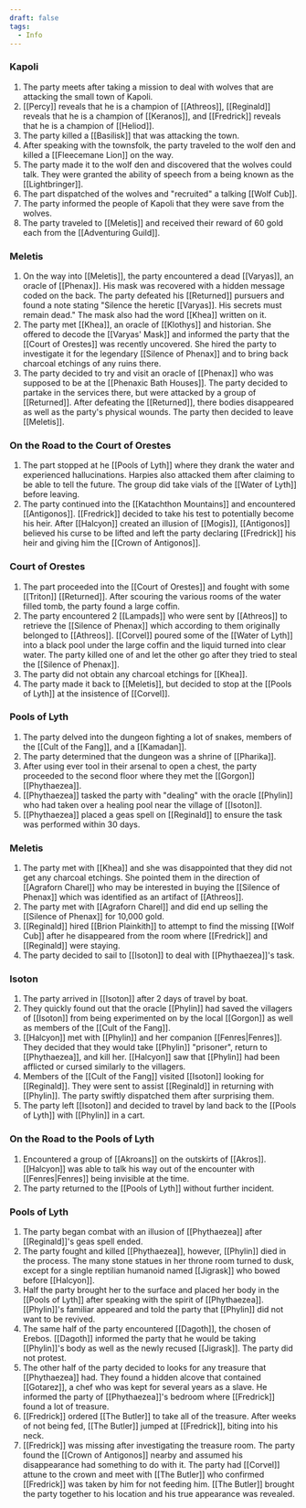 ```yaml
---
draft: false
tags:
  - Info
---
```

### Kapoli

1. The party meets after taking a mission to deal with wolves that are attacking the small town of Kapoli.
2. [[Percy]] reveals that he is a champion of [[Athreos]], [[Reginald]] reveals that he is a champion of [[Keranos]], and [[Fredrick]] reveals that he is a champion of [[Heliod]]. 
3. The party killed a [[Basilisk]] that was attacking the town. 
4. After speaking with the townsfolk, the party traveled to the wolf den and killed a [[Fleecemane Lion]] on the way.
5. The party made it to the wolf den and discovered that the wolves could talk. They were granted the ability of speech from a being known as the [[Lightbringer]]. 
6. The part dispatched of the wolves and "recruited" a talking [[Wolf Cub]]. 
7. The party informed the people of Kapoli that they were save from the wolves.
8. The party traveled to [[Meletis]] and received their reward of 60 gold each from the [[Adventuring Guild]].

### Meletis

1. On the way into [[Meletis]], the party encountered a dead [[Varyas]], an oracle of [[Phenax]]. His mask was recovered with a hidden message coded on the back. The party defeated his [[Returned]] pursuers and found a note stating "Silence the heretic [[Varyas]]. His secrets must remain dead." The mask also had the word [[Khea]] written on it.
2. The party met [[Khea]], an oracle of [[Klothys]] and historian. She offered to decode the [[Varyas' Mask]] and informed the party that the [[Court of Orestes]] was recently uncovered. She hired the party to investigate it for the legendary [[Silence of Phenax]] and to bring back charcoal etchings of any ruins there.
3. The party decided to try and visit an oracle of [[Phenax]] who was supposed to be at the [[Phenaxic Bath Houses]]. The party decided to partake in the services there, but were attacked by a group of [[Returned]]. After defeating the [[Returned]], there bodies disappeared as well as the party's physical wounds. The party then decided to leave [[Meletis]]. 

### On the Road to the Court of Orestes

1. The part stopped at he [[Pools of Lyth]] where they drank the water and experienced hallucinations. Harpies also attacked them after claiming to be able to tell the future. The group did take vials of the [[Water of Lyth]] before leaving. 
3. The party continued into the [[Katachthon Mountains]] and encountered [[Antigonos]]. [[Fredrick]] decided to take his test to potentially become his heir. After [[Halcyon]] created an illusion of [[Mogis]], [[Antigonos]] believed his curse to be lifted and left the party declaring [[Fredrick]] his heir and giving him the [[Crown of Antigonos]]. 

### Court of Orestes

1. The part proceeded into the [[Court of Orestes]] and fought with some [[Triton]] [[Returned]]. After scouring the various rooms of the water filled tomb, the party found a large coffin.
2. The party encountered 2 [[Lampads]] who were sent by [[Athreos]] to retrieve the [[Silence of Phenax]] which according to them originally belonged to [[Athreos]]. [[Corvel]] poured some of the [[Water of Lyth]] into a black pool under the large coffin and the liquid turned into clear water. The party killed one of and let the other go after they tried to steal the [[Silence of Phenax]]. 
3. The party did not obtain any charcoal etchings for [[Khea]]. 
4. The party made it back to [[Meletis]], but decided to stop at the [[Pools of Lyth]] at the insistence of [[Corvel]]. 

### Pools of Lyth

1. The party delved into the dungeon fighting a lot of snakes, members of the [[Cult of the Fang]], and a [[Kamadan]]. 
2. The party determined that the dungeon was a shrine of [[Pharika]]. 
3. After using ever tool in their arsenal to open a chest, the party proceeded to the second floor where they met the [[Gorgon]] [[Phythaezea]]. 
4. [[Phythaezea]] tasked the party with "dealing" with the oracle [[Phylin]] who had taken over a healing pool near the village of [[Isoton]]. 
5. [[Phythaezea]] placed a geas spell on [[Reginald]] to ensure the task was performed within 30 days. 

### Meletis

1. The party met with [[Khea]] and she was disappointed that they did not get any charcoal etchings. She pointed them in the direction of [[Agraforn Charel]] who may be interested in buying the [[Silence of Phenax]] which was identified as an artifact of [[Athreos]].
2. The party met with [[Agraforn Charel]] and did end up selling the [[Silence of Phenax]] for 10,000 gold. 
3. [[Reginald]] hired [[Brion Plainkith]] to attempt to find the missing [[Wolf Cub]] after he disappeared from the room where [[Fredrick]] and [[Reginald]] were staying. 
4. The party decided to sail to [[Isoton]] to deal with [[Phythaezea]]'s task.

### Isoton

1. The party arrived in [[Isoton]] after 2 days of travel by boat. 
2. They quickly found out that the oracle [[Phylin]] had saved the villagers of [[Isoton]] from being experimented on by the local [[Gorgon]] as well as members of the [[Cult of the Fang]]. 
3. [[Halcyon]] met with [[Phylin]] and her companion [[Fenres|Fenres]]. They decided that they would take [[Phylin]] "prisoner", return to [[Phythaezea]], and kill her. [[Halcyon]] saw that [[Phylin]] had been afflicted or cursed similarly to the villagers. 
4. Members of the [[Cult of the Fang]] visited [[Isoton]] looking for [[Reginald]]. They were sent to assist [[Reginald]] in returning with [[Phylin]]. The party swiftly dispatched them after surprising them. 
5. The party left [[Isoton]] and decided to travel by land back to the [[Pools of Lyth]] with [[Phylin]] in a cart.

### On the Road to the Pools of Lyth

1. Encountered a group of [[Akroans]] on the outskirts of [[Akros]]. [[Halcyon]] was able to talk his way out of the encounter with [[Fenres|Fenres]] being invisible at the time. 
2. The party returned to the [[Pools of Lyth]] without further incident. 

### Pools of Lyth

1. The party began combat with an illusion of [[Phythaezea]] after [[Reginald]]'s geas spell ended.
2. The party fought and killed [[Phythaezea]], however, [[Phylin]] died in the process. The many stone statues in her throne room turned to dusk, except for a single reptilian humanoid named [[Jigrask]] who bowed before [[Halcyon]]. 
3. Half the party brought her to the surface and placed her body in the [[Pools of Lyth]] after speaking with the spirit of [[Phythaezea]]. [[Phylin]]'s familiar appeared and told the party that [[Phylin]] did not want to be revived. 
4. The same half of the party encountered [[Dagoth]], the chosen of Erebos. [[Dagoth]] informed the party that he would be taking [[Phylin]]'s body as well as the newly recused [[Jigrask]]. The party did not protest. 
5. The other half of the party decided to looks for any treasure that [[Phythaezea]] had. They found a hidden alcove that contained [[Gotarez]], a chef who was kept for several years as a slave. He informed the party of [[Phythaezea]]'s bedroom where [[Fredrick]] found a lot of treasure.
6. [[Fredrick]] ordered [[The Butler]] to take all of the treasure. After weeks of not being fed, [[The Butler]] jumped at [[Fredrick]], biting into his neck. 
7. [[Fredrick]] was missing after investigating the treasure room. The party found the [[Crown of Antigonos]] nearby and assumed his disappearance had something to do with it. The party had [[Corvel]] attune to the crown and meet with [[The Butler]] who confirmed [[Fredrick]] was taken by him for not feeding him. [[The Butler]] brought the party together to his location and his true appearance was revealed. 